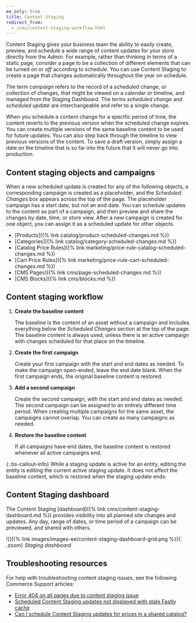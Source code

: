 ```yaml
---
ee_only: true
title: Content Staging
redirect_from:
  - /cms/content-staging-workflow.html
---
```


Content Staging gives your business team the ability to easily create, preview, and schedule a wide range of content updates for your store directly from the _Admin_. For example, rather than thinking in terms of a static page, consider a page to be a collection of different elements that can be turned _on_ or _off_ according to schedule. You can use Content Staging to create a page that changes automatically throughout the year on schedule.

The term _campaign_ refers to the record of a scheduled change, or collection of changes, that might be viewed on a calendar or timeline, and managed from the Staging Dashboard. The terms _scheduled change_ and _scheduled update_ are interchangeable and refer to a single change.

When you schedule a content change for a specific period of time, the content reverts to the previous version when the scheduled change expires. You can create multiple versions of the same baseline content to be used for future updates. You can also step back through the timeline to view previous versions of the content. To save a draft version, simply assign a date on the timeline that is so far into the future that it will never go into production.

## Content staging objects and campaigns

When a new scheduled update is created for any of the following objects, a corresponding campaign is created as a placeholder, and the _Scheduled Changes_ box appears across the top of the page. The placeholder campaign has a start date, but not an end date. You can schedule updates to the content as part of a campaign, and then preview and share the changes by date, time, or store view. After a new campaign is created for one object, you can assign it as a scheduled update for other objects.

- [Products]({% link catalog/product-scheduled-changes.md %})
- [Categories]({% link catalog/category-scheduled-changes.md %})
- [Catalog Price Rules]({% link marketing/price-rule-catalog-scheduled-changes.md %})
- [Cart Price Rules]({% link marketing/price-rule-cart-scheduled-changes.md %})
- [CMS Pages]({% link cms/page-scheduled-changes.md %})
- [CMS Blocks]({% link cms/blocks.md %})

## Content staging workflow

1. **Create the baseline content**

   The baseline is the content of an asset without a campaign and includes everything below the _Scheduled Changes_ section at the top of the page. The baseline content is always used, unless there is an active campaign with changes scheduled for that place on the timeline.

1. **Create the first campaign**

   Create your first campaign with the start and end dates as needed. To make the campaign open-ended, leave the end date blank. When the first campaign ends, the original baseline content is restored.

1. **Add a second campaign**

   Create the second campaign, with the start and end dates as needed. The second campaign can be assigned to an entirely different time period. When creating multiple campaigns for the same asset, the campaigns cannot overlap. You can create as many campaigns as needed.

1. **Restore the baseline content**

   If all campaigns have end dates, the baseline content is restored whenever all active campaigns end.

{:.bs-callout-info}
While a staging update is active for an entity, editing the entity is editing the current active staging update. It does not affect the baseline content, which is restored when the staging update ends.

## Content Staging dashboard

The Content Staging [dashboard]({% link cms/content-staging-dashboard.md %}) provides visibility into all planned site changes and updates. Any day, range of dates, or time period of a campaign can be previewed, and shared with others.

![]({% link images/images-ee/content-staging-dashboard-grid.png %}){: .zoom}
_Staging dashboard_

## Troubleshooting resources

For help with troubleshooting content staging issues, see the following Commerce Support articles:

- [Error 404 on all pages due to content staging issue](https://support.magento.com/hc/en-us/articles/360000262174)
- [Scheduled Content Staging updates not displayed with stale Fastly cache](https://support.magento.com/hc/en-us/articles/360000548734)
- [Can I schedule Content Staging updates for prices in a shared catalog?](https://support.magento.com/hc/en-us/articles/360001896153)
